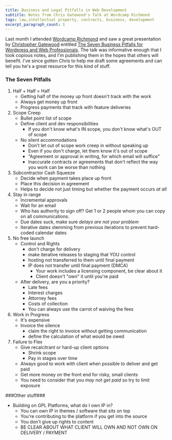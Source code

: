 ```yaml
---
title: Business and Legal Pitfalls in Web Development
subtitle: Notes from Chris Gatewood's Talk at Wordcamp Richmond
tags: law,intellectual property, contracts, business, development
excerpt_paragraph_count: 1
---
```


Last month I attended [Wordcamp Richmond](http://wordcamprichmond.org) and saw a great presentation by [Christopher Gatewood](http://twitter.com/gatewood5000) entitled [The Seven Business Pitfalls for Wordpress and Web Professionals](http://wordcamprichmond.org/conferences/wordcamp-rva-2010/#Gatewood). The talk was informative enough that I took copious notes, and I'm publishing them in the hopes that others will benefit. I've since gotten Chris to help me draft some agreements and can tell you he's a great resource for this kind of stuff.

### The Seven Pitfalls ###
1. Half + Half = Half
	* Getting half of the money up front doesn't track with the work
	* Always get money up front
	* Progress payments that track with feature deliveries
2. Scope Creep
	* Bullet point list of scope
	* Define client and dev responsibilities
		* If you don't know what's IN scope, you don't know what's OUT of scope 
	* No silent accommodations
		* Don't let out of scope work creep in without speaking up
		* Even if you don't charge, let them know it's out of scope
		* "Agreement or approval in writing, for which email will suffice"
		* Inaccurate contracts or agreements that don't reflect the way you work can be worse than nothing
3. Subcontractor Cash Squeeze
	* Decide when payment takes place up front
	* Place this decision in agreement
	* Helps to decide not just timing but whether the payment occurs _at all_
4. Stay in range
	* Incremental approvals
	* Wait for an email
	* Who has authority to sign off? Get 1 or 2 people whom you can copy on all communications.
	* Due dates suck, make sure _delays are not your problem_
	* Iterative dates stemming from previous iterations to prevent hard-coded calendar dates
5. No free launch
	* Control and Rights
		* don't charge for delivery
		* make iterative releases to staging that YOU control
		* hosting not transferred to them until final payment
		* IP does not transfer until final payment (DMCA)
			* Your work includes a licensing component, be clear about it
			* Client doesn't "own" it until you're paid
	* After delivery, are you a priority?
		* Late fees
		* Interest charges
		* Attorney fees
		* Costs of collection
		* You can always use the carrot of waiving the fees
6. Work in Progress
	* It's expensive
	* Invoice the silence
		* claim the right to invoice without getting communication
		* define the calculation of what would be owed
7. Failure to Flex
	* Give recalcitrant or hard-up client options
		* Shrink scope
		* Pay in stages over time
	* Always good to work with client when possible to deliver and get paid
	* Get more money on the front end for risky, small clients
	* You need to consider that you _may not get paid_ so try to limit exposure

###Other stuff###
* Building on GPL Platforms, what do I own IP in?
	* You can own IP in themes / software that sits on top
	* You're contributing to the platform if you get into the source
	* You don't give up rights to content
	* BE CLEAR ABOUT WHAT CLIENT WILL OWN AND NOT OWN ON DELIVERY / PAYMENT